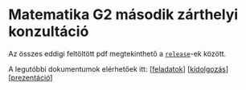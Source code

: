 # Matematika G2 második zárthelyi konzultáció

Az összes eddigi feltöltött pdf megtekinthető a
[<code>release</code>](https://github.com/tibi1220/G2-2ZH-konzi/releases/)-ek között.

A legutóbbi dokumentumok elérhetőek itt:
[[feladatok](https://github.com/tibi1220/G2-2ZH-konzi/releases/latest/download/G2-1ZH-feladatok.pdf)]
[[kidolgozás](https://github.com/tibi1220/G2-2ZH-konzi/releases/latest/download/G2-1ZH-kidolgozas.pdf)]
[[prezentáció](https://github.com/tibi1220/G2-2ZH-konzi/releases/latest/download/G2-1ZH-prezentacio.pdf)]
